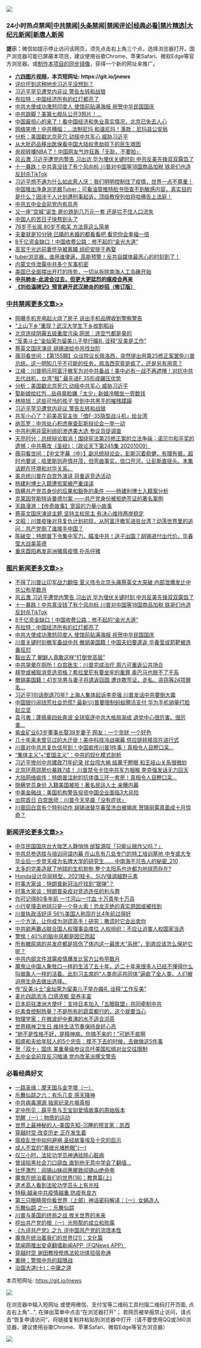 ![](https://raw.githubusercontent.com/fqnews/bnews/master/64photo/fqnews-qr.jpg)

<div id="tt">
<h3>24小时热点禁闻|<a href="#%E4%B8%AD%E5%85%B1%E7%A6%81%E9%97%BB%E6%9B%B4%E5%A4%9A%E6%96%87%E7%AB%A0">中共禁闻</a>|<a href="#%E5%9B%BE%E7%89%87%E6%96%B0%E9%97%BB%E6%9B%B4%E5%A4%9A%E6%96%87%E7%AB%A0">头条禁闻</a>|<a href="#%E6%96%B0%E9%97%BB%E8%AF%84%E8%AE%BA%E6%9B%B4%E5%A4%9A%E6%96%87%E7%AB%A0">禁闻评论|<a href="#%E5%BF%85%E7%9C%8B%E7%BB%8F%E5%85%B8%E5%A5%BD%E6%96%87">经典必看|<a href="/video.md#%E7%A6%81%E7%89%87%E7%B2%BE%E9%80%89">禁片精选</a>|<a href="https://github.com/fqnews/djy/blob/master/gb/nf1351518.md#1">大纪元新闻</a>|<a href="https://github.com/fqnews/ntdtv/blob/master/gb/prog204.md#1">新唐人新闻</a></h3>
<div><b>提示：</b>微信如提示停止访问该网页，须先点击右上角三个点，选择浏览器打开。国产浏览器可能已屏蔽本项目，建议使用谷歌Chrome、苹果Safari、微软Edge等官方浏览器。或<a href="https://github.com/fqnews/bnews/blob/master/%E5%88%B6%E4%BD%9Cgit%E7%A6%81%E9%97%BB%E9%95%9C%E5%83%8F.md">制作本项目的同步镜像</a>，获得一个新的网址来推广。</div>
<ul>
<li><b><a href="http://d1.bdrive.tk/64.mp4" target="_blank">六四图片视频</a>，本页短网址: https://git.io/jnews</b></li>
<li><a href="/worldnews/usa/20201010/1411159.md">评价坏到这种地步习近平没想到？</a></li>
<li><a href="/cbnews/20201010/1411356.md">习近平罕见遭党内非议 警告左转和战狼</a></li>
<li><a href="/topimagenews/20201010/1411327.md">布拉特：中国经济所有的红灯都亮了</a></li>
<li><a href="/topimagenews/20201010/1411300.md">中共大使成功激怒印度人 使馆前贴满海报 祝贺中华民国国庆</a></li>
<li><a href="/cnnews/20201010/1411311.md">中共跳脚？美第七舰队公开3照片！…</a></li>
<li><a href="/taiwannews/20201010/1411298.md">中国最担心的来了！看中国经济和失业真实情况，北京已失去人心</a></li>
<li><a href="/cnnews/20201010/1411399.md">网络笑喷！中共横幅：…法制尼玛 和谐尼玛！落款：尼玛县公安局</a></li>
<li><a href="/cbnews/20201010/1411396.md">分析：美国戳北京死穴 动摇中共军心 威胁习近平</a></li>
<li><a href="/renquan/20201010/1411189.md">从大批药品移出医保看中国大陆权贵劫掠下的民生艰困</a></li>
<li><a href="/cnnews/20201010/1411449.md">央视转播NBA了！中国网友气炸狂轰「无耻、不要脸」</a></li>
<li><a href="/topimagenews/20201010/1411550.md">风云激 习近平遭党内警告 习出访 华为埋伏关键时刻 中共反美先锋双双露馅了</a></li>
<li><a href="/topimagenews/20201010/1411497.md">十一暴跌！中共真没钱了有个风向标 川普对中国等18国商品加税 铁哥们也造反封杀TikTok</a></li>
<li><a href="/bannedvideo/20201010/1411349.md">习近平想不通为什么如此惹人厌：我们明明控制住了疫情，世界一点不尊重！中国推出净身浏览器Tuber：可看油管推特脸书但查不到敏感内容，真实目的是什么？因涉千人计划遭刑事起诉，顶级教授列伯将哈佛告上法庭！</a></li>
<li><a href="/worldnews/usa/20201010/1411226.md">中共五中全会前党内有异声</a></li>
<li><a href="/finance/20201010/1411425.md">又一座“空城”诞生 房价跌到几万元一套 还是拦不住人口流失</a></li>
<li><a href="/comments/20201010/1411367.md">中国人的苦日子快熬到头了</a></li>
<li><a href="/health/20201010/1411438.md">76岁不长斑 80岁不痴呆 方法竟这么简单</a></li>
<li><a href="/lifebaike/20201010/1411246.md">夫妻就是10分钟 已婚的未婚的都看看吧 看完你会幸福一倍</a></li>
<li><a href="/topimagenews/20201010/1411354.md">8千亿资金缺口！中国收费公路：修不起的“金光大道”</a></li>
<li><a href="/cnnews/20201010/1411171.md">高官于光远前妻怀孕被离婚 组织安排于再娶</a></li>
<li><a href="/bannedvideo/20201010/1411204.md">tuber浏览器，谁用谁傻逼，高能预警！反共自媒体最恶心的时刻到了！</a></li>
<li><a href="/bannedvideo/20201010/1411450.md">内蒙文件泄露中共多个军事机密</a></li>
<li><a href="/bannedvideo/20201010/1411364.md">美国已全面摆出开打的阵势，一切从拆除南海人工岛礁开始</a></li>
<li><b><a href="/comments/20200211/1275071.md" target="_blank">中共肺炎-此波会过去，但更大更猛烈的瘟疫会再来</a></b></li>
<li><b><a href="/comments/20200207/1272816.md" target="_blank">《刘伯温碑记》预言避开武汉肺炎的妙招（修订版）</a></b></li>
</ul>
</div>

<div class="catlist">
<h3><a href="/cbnews/" target="_blank">中共禁闻</a><span><a href="/cbnews/" target="_blank" rel="nofollow">更多文章>></a></span></h3>
<ul>
<li><a href="/cbnews/20201011/1411655.md" target="_blank">网曝手机充电起火烧了房子 说出手机品牌收到警察警告</a></li>
<li><a href="/cbnews/20201011/1411654.md" target="_blank">“上山下乡”重现？武汉大学生下乡收割稻谷</a></li>
<li><a href="/cbnews/20201010/1411498.md" target="_blank">北京连续阴霾五级重度污染 网民：连空气都是臭的</a></li>
<li><a href="/cbnews/20201010/1411463.md" target="_blank">“反美斗士”金灿荣为留美儿子举行婚礼 诠释“反美是工作”</a></li>
<li><a href="/cbnews/20201010/1411455.md" target="_blank">蔡英文国庆演说 胡锡进给中共找台阶</a></li>
<li><a href="/cbnews/20201010/1411454.md" target="_blank">薇羽看世间：【第155期】众议院议长佩洛西，突然提出用第25修正案罢免川普总统。这一明知几乎不可能的任务，佩洛西究竟是疯了，还是另有用意？</a></li>
<li><a href="/cbnews/20201010/1411408.md" target="_blank">江峰：川普明示阿富汗撤军为对中共备战！美中必有一战不再遮掩！对抗中共五代战机，台湾“租” 最先进F 35形成碾压优势</a></li>
<li><a href="/cbnews/20201010/1411396.md" target="_blank">分析：美国戳北京死穴 动摇中共军心 威胁习近平</a></li>
<li><a href="/cbnews/20201010/1411395.md" target="_blank">娶新娘给红包…岳母臭脸嫌「太少」新娘冷眼坐一旁数钱</a></li>
<li><a href="/cbnews/20201010/1411373.md" target="_blank">林晓旭：这些可怜的孩子 受到中共黑手的摧残蹂躏</a></li>
<li><a href="/cbnews/20201010/1411356.md" target="_blank">习近平罕见遭党内非议 警告左转和战狼</a></li>
<li><a href="/cbnews/20201010/1411329.md" target="_blank">共军小心了？前美高官主张「借F-35隐型战斗机」给台湾</a></li>
<li><a href="/cbnews/20201010/1411328.md" target="_blank">纳瓦罗：中共处心积虑审查彭斯辩论会一举一动</a></li>
<li><a href="/cbnews/20201010/1411263.md" target="_blank">中共利用非营利组织渗透美大选 参议员促调查</a></li>
<li><a href="/cbnews/20201010/1411260.md" target="_blank">天亮时分：总统辩论取消！围绕宪法第25修正案的立法争端；诺贝尔和平奖的遗憾；中共篡改《圣经》；（政论天下第245集 20201009）</a></li>
<li><a href="/cbnews/20201010/1411259.md" target="_blank">薇羽看世间：【中文字幕（中）】副总统辩论会，彭斯沉着稳健，有理有据，超时也要说；哈里斯则声情并茂，但弯曲事实，信口开河，让彭斯直摇头。本集话题在环境和对华关系。</a></li>
<li><a href="/cbnews/20201010/1411250.md" target="_blank">美总统川普在白宫外演讲 将重返竞选活动</a></li>
<li><a href="/comments/20201010/1411232.md" target="_blank">杨建利博士入籍遭拒案被严重误读</a></li>
<li><a href="/comments/20201010/1411228.md" target="_blank">隐瞒共产党员身份的后果和豁免的条件 ——杨建利博士入籍案分析</a></li>
<li><a href="/comments/20201010/1411225.md" target="_blank">克莱因登斯特诉曼德尔案 ——共产党身份被拒绝签证的著名案例</a></li>
<li><a href="/cbnews/20201010/1411224.md" target="_blank">天路漫游：【传奇故事】宽容的力量小故事</a></li>
<li><a href="/cbnews/20201010/1411218.md" target="_blank">蔡英文国庆演说主题 坚持主权民主 有决心维持两岸稳定</a></li>
<li><a href="/cbnews/20201010/1411210.md" target="_blank">文昭：川普疫後对共复仇计划初现，从阿富汗撤军进驻台湾？动荡世界里的追问：共产党倒了谁接手中国？</a></li>
<li><a href="/cbnews/20201010/1411167.md" target="_blank">陈破空：特朗普下令集中军力，瞄准中共！送子出国？胡锡进付出代价。华春莹大战美英德</a></li>
<li><a href="/cbnews/20201010/1411152.md" target="_blank">重庆酉阳再发非洲猪瘟疫情 扑杀仔猪</a></li>

</ul>
</div>
<div class="catlist">
<h3><a href="/topimagenews/" target="_blank">图片新闻</a><span><a href="/topimagenews/" target="_blank" rel="nofollow">更多文章>></a></span></h3>
<ul>
<li><a href="/topimagenews/20201010/1411589.md" target="_blank">不得了川普让印军战力翻倍 菅义伟令北京头痛蔡英文大突破 内部泄爆发比中共公布早数月</a></li>
<li><a href="/topimagenews/20201010/1411550.md" target="_blank">风云激 习近平遭党内警告 习出访 华为埋伏关键时刻 中共反美先锋双双露馅了</a></li>
<li><a href="/topimagenews/20201010/1411497.md" target="_blank">十一暴跌！中共真没钱了有个风向标 川普对中国等18国商品加税 铁哥们也造反封杀TikTok</a></li>
<li><a href="/topimagenews/20201010/1411354.md" target="_blank">8千亿资金缺口！中国收费公路：修不起的“金光大道”</a></li>
<li><a href="/topimagenews/20201010/1411327.md" target="_blank">布拉特：中国经济所有的红灯都亮了</a></li>
<li><a href="/topimagenews/20201010/1411300.md" target="_blank">中共大使成功激怒印度人 使馆前贴满海报 祝贺中华民国国庆</a></li>
<li><a href="/topimagenews/20201009/1411001.md" target="_blank">川普关键时刻撤军备战中共 撤销美国籍！中国夫妇要遣返 华春莹成箭靶被连番狂怼</a></li>
<li><a href="/topimagenews/20201009/1410987.md" target="_blank">豁出去了 朝鲜人竟敢这样“打倒党高层”</a></li>
<li><a href="/topimagenews/20201009/1410710.md" target="_blank">中共哭晕在厕所！白宫医生：川普完成治疗 周六可重返公共场合</a></li>
<li><a href="/topimagenews/20201009/1410615.md" target="_blank">拜登或被取消竞选资格？希拉里犯有要坐牢的重罪 奥巴马也脱不了干系</a></li>
<li><a href="/topimagenews/20201009/1410614.md" target="_blank">撤销美国籍！41岁华男与妻子将遣返回国 遭诈欺签证、走私、盗窃等24项罪名…</a></li>
<li><a href="/topimagenews/20201008/1410330.md" target="_blank">习近平1句话倒退70年? 上海人集体起诉李克强 川普发话中共要倒大霉</a></li>
<li><a href="/topimagenews/20201008/1410321.md" target="_blank">中国银行闹钱荒社会恐慌? 最新!川普要限制蚂蚁腾讯支付 华为手机销量打脸赵立坚</a></li>
<li><a href="/topimagenews/20201008/1410189.md" target="_blank">袁弓夷：蓬佩奥四处奔波 全球驱逐中共大格局渐成 退党中心很厉害、很厉害&#8230;</a></li>
<li><a href="/topimagenews/20201008/1410146.md" target="_blank">紫金矿业63岁董事长娶38岁妻子 网友：一个贪财 一个好色</a></li>
<li><a href="/topimagenews/20201008/1410145.md" target="_blank">几十年来未曾见过的大迁徙！美中科技冷战揭幕 供应链转移现在进行式</a></li>
<li><a href="/topimagenews/20201008/1409855.md" target="_blank">川普对中共总复仇信号到！中国疯传川普1件事！真相令人目瞪口呆&#8230;</a></li>
<li><a href="/comments/20201007/1409565.md" target="_blank">“集体主义”+“爱国主义”：中共的奴化模式剖析</a></li>
<li><a href="/topimagenews/20201007/1409835.md" target="_blank">习近平惨创中共建政71年纪录 扰台闯大祸 结果干瞪眼 和王岐山关系很微妙</a></li>
<li><a href="/topimagenews/20201007/1409691.md" target="_blank">北京环燕郊房价暴跌7成！ 川普禁令卡住中共军方咽喉 李克强发话无力回天</a></li>
<li><a href="/topimagenews/20201007/1409548.md" target="_blank">大陆网络疯传：特朗普注射的抗体值三环一套房！真相令人目瞪口呆&#8230;</a></li>
<li><a href="/topimagenews/20201007/1409454.md" target="_blank">隐瞒党员身份 入籍美国被拒！著名民运人士 亲曝内幕</a></li>
<li><a href="/topimagenews/20201007/1409333.md" target="_blank">中美金融战：美国机构警告投资中国企业面临3大风险</a></li>
<li><a href="/topimagenews/20201007/1409315.md" target="_blank">出院首日 白宫医师：川普今天早晨「没有症状」</a></li>
<li><a href="/topimagenews/20201007/1409232.md" target="_blank">川普回白宫有个特别动作 胡锡进替华春莹洗白被揭底 贺锦丽露真面成十月惊奇？</a></li>

</ul>
</div>
<div class="catlist">
<h3><a href="/comments/" target="_blank">新闻评论</a><span><a href="/comments/" target="_blank" rel="nofollow">更多文章>></a></span></h3>
<ul>
<li><a href="/comments/20201011/1411629.md" target="_blank">中华民国国庆台大咖艺人静悄悄 邰智源叹「只能认贼作父吗？」</a></li>
<li><a href="/comments/20201011/1411612.md" target="_blank">中共总参选拔与培训间谍内幕 在山东有几处专门的特工培训基地 中专或大专毕业后一步登天成为名牌大学的研究生…… 中南海不可告人的秘密_210</a></li>
<li><a href="/comments/20201011/1411601.md" target="_blank">太多的完美造就了地球的生机勃勃,整个太阳系也许都为地球而存在?</a></li>
<li><a href="/comments/20201011/1411593.md" target="_blank">Honda设计华丽转型，2021轻卡、SUV强调越野元素</a></li>
<li><a href="/comments/20201010/1411555.md" target="_blank">时事大家谈：特朗普新冠治疗找到“银弹”？</a></li>
<li><a href="/comments/20201010/1411554.md" target="_blank">时事大家谈：特朗普染疫对竞选连任的利与弊</a></li>
<li><a href="/comments/20201010/1411525.md" target="_blank">你可记得80多年前 一寸河山一寸血 十万青年十万兵</a></li>
<li><a href="/comments/20201010/1411524.md" target="_blank">小行星撞击地球只是一个导火索！恐龙灭绝的真实原因或被找到</a></li>
<li><a href="/comments/20201010/1411517.md" target="_blank">川普执政活好评 56%美国人称现在比4年前过得好</a></li>
<li><a href="/comments/20201010/1411504.md" target="_blank">一个方法，让你成为测谎高手！研究：撒谎时它会出卖你</a></li>
<li><a href="/comments/20201010/1411503.md" target="_blank">中共欲再霸占联合国人权理事会席位 人权组织：不应让迫害人权国家当选</a></li>
<li><a href="/comments/20201010/1411492.md" target="_blank">警惕！40%的脑中风都是因它而起</a></li>
<li><a href="/comments/20201010/1411491.md" target="_blank">所有糖尿病的并发症都是损伤了体内这一最庞大“系统&quot;，到底应该怎么保护它呢？</a></li>
<li><a href="/comments/20201010/1411474.md" target="_blank">中共内部文件泄露疫情爆发比官方公布早数月</a></li>
<li><a href="/comments/20201010/1411393.md" target="_blank">魔鬼让中国人象牲口一样的生活了五十年，近二十年来很多人已经不懂得什么叫做象人一样的活着。此刻习主席的“人类命运共同体”逼疯了全人类，人们被迫用生命去做出选择。</a></li>
<li><a href="/comments/20201010/1411445.md" target="_blank">传“反美斗士”金灿荣为留美儿子举办婚礼 诠释“工作反美”</a></li>
<li><a href="/comments/20201010/1411444.md" target="_blank">麦片四蔬浓汤 口感浓郁 营养丰富</a></li>
<li><a href="/comments/20201010/1411429.md" target="_blank">日本前驻澳洲大使吁：支持日本加入「五眼联盟」共同牵制中共</a></li>
<li><a href="/comments/20201010/1411415.md" target="_blank">吃素食控制热量？不是所有的蔬菜都行的，这个就要当心</a></li>
<li><a href="/comments/20201010/1411414.md" target="_blank">物理学家：在微波炉中煮沸的水不适合沏茶</a></li>
<li><a href="/comments/20201010/1411413.md" target="_blank">世界精神卫生日 维持生活节奏保持良好心态</a></li>
<li><a href="/comments/20201010/1411412.md" target="_blank">“她不是性格不好，是精神病，你搞不来的！”可她不疯啊</a></li>
<li><a href="/comments/20201010/1411411.md" target="_blank">稻盛和夫给年轻人的5个忠告：撑不下去的时候，去做做这5件事</a></li>
<li><a href="/comments/20201010/1411401.md" target="_blank">贺「双十」国庆 美重量级参议员吁美国松绑对台交往限制</a></li>
<li><a href="/comments/20201010/1411391.md" target="_blank">五中全会前现反习暗涌 党内改革派撰文警告</a></li>

</ul>
</div>

<div class="catlist">
<h3>必看经典好文</h3>
<ul>
<li><a href="/tculture/20160806/568214.md" target="_blank">一路圣缘：摩天国与金字塔（一）</a></li>
<li><a href="/tculture/20190101/792146.md" target="_blank">乐舞仙踪之六：有乐几变 感天降神</a></li>
<li><a href="/ccpdope/20200412/1311165.md" target="_blank">中共病毒溯源 独家纪录片揭真相</a></li>
<li><a href="/comments/20200616/1345658.md" target="_blank">定中所见：薛平贵与王宝钏爱情故事的原始版本</a></li>
<li><a href="/comments/20200810/1377609.md" target="_blank">觉醒（一）：物质的运动</a></li>
<li><a href="/comments/20200605/783244.md" target="_blank">世界上最神秘的人-美国先知-沉睡的预言家：凯西</a></li>
<li><a href="/comments/20200626/1259925.md" target="_blank">穿越时空 改变历史 正在发生着</a></li>
<li><a href="/comments/20200618/1346823.md" target="_blank">瘟疫乱世中如何避祸 圣经故事埃及十灾的启示</a></li>
<li><a href="/lifebaike/20200527/1334909.md" target="_blank">成人不宜的“黄继光堵枪眼”(一)</a></li>
<li><a href="/health/20170626/780270.md" target="_blank">仅三小时，法轮功学员神通祛除心脏病</a></li>
<li><a href="/topimagenews/20200928/1404412.md" target="_blank">曾误陷黑社会刀口舔血 直到他无意中学会了翻墙&#8230;</a></li>
<li><a href="/cbnews/20200727/1366904.md" target="_blank">壮怀激烈：阎锡山妹阎惠卿致阎锡山绝命电</a></li>
<li><a href="/topimagenews/20180701/965109.md" target="_blank">魔鬼在统治着我们的世界(18)：教育篇(上)</a></li>
<li><a href="/comments/20200227/1284657.md" target="_blank">道术高人看到法轮功学员头上有光柱</a></li>
<li><a href="/ccpdope/20200425/1319297.md" target="_blank">特稿:越亲中共疫情越重 防疫有良方</a></li>
<li><a href="/comments/20200426/1319648.md" target="_blank">第三只眼睛带你看世界（上部）神话密码解译：（一）女娲造人</a></li>
<li><a href="/tculture/20170710/789533.md" target="_blank">乐舞仙踪 之一：乐舞仙踪</a></li>
<li><a href="/comments/20200908/1392488.md" target="_blank">川普与美国的终局之战 攸关世界的未来</a></li>
<li><a href="/comments/20200629/1352460.md" target="_blank">挖出共产党的根（一）光照帮的成立和败露</a></li>
<li><a href="/bookonline/20131116/201045.md" target="_blank">《九评共产党》之九 评中国共产党的流氓本性</a></li>
<li><a href="/comments/20180802/980476.md" target="_blank">魔鬼在统治着我们的世界(21)：文化篇</a></li>
<li><a href="/comments/20200503/1322531.md" target="_blank">禁闻网推出安卓翻墙新闻APP（FQNews APP）</a></li>
<li><a href="/comments/20200511/1322384.md" target="_blank">穿越时空 谢田教授修炼法轮功体验宿命通</a></li>
<li><a href="/comments/20200717/1362287.md" target="_blank">重磅：警惕中共的超限战</a></li>
<li><a href="/cbnews/20180316/915423.md" target="_blank">治国大道(十)：中庸之道</a></li>

</ul>
</div>

本页短网址: https://git.io/jnews

![](https://raw.githubusercontent.com/fqnews/bnews/master/64photo/fqnews-qr.jpg)

在浏览器中输入短网址 或使用微信、支付宝等二维码工具扫描二维码打开页面, 点击右上角"...", 在弹出菜单中点击“在浏览器打开”； 若网页被举报禁止访问，请点击“恢复申请访问”，将链接复制并粘贴到浏览器中打开（请不要使用QQ或360浏览器，建议使用谷歌Chrome、苹果Safari、微软Edge等官方浏览器）

![](https://raw.githubusercontent.com/fqnews/bnews/master/64photo/wx.jpg)